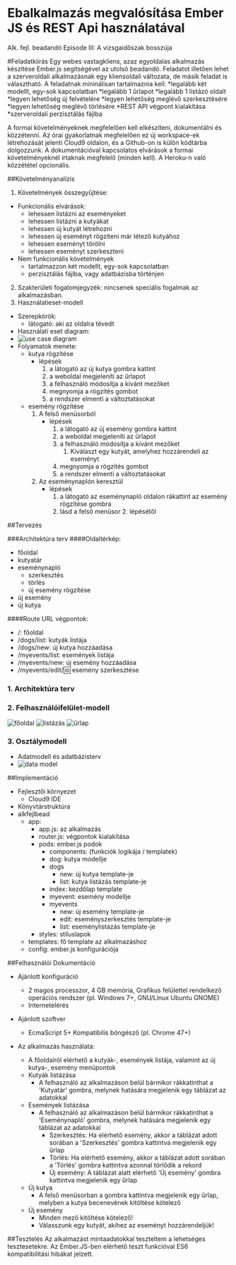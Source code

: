 # Ebalkalmazás megvalósítása Ember JS és REST Api használatával
Alk. fejl. beadandó Episode III: A vizsgaidőszak bosszúja

#Feladatkiírás
Egy webes vastagkliens, azaz egyoldalas alkalmazás készítése Ember.js segítségével az utolsó beadandó. Feladatot illetően lehet a szerveroldali alkalmazásnak egy kliensoldali változata, de másik feladat is választható. A feladatnak mininálisan tartalmaznia kell:
*legalább két modellt, egy-sok kapcsolatban
*legalább 1 űrlapot
*legalább 1 listázó oldalt
*legyen lehetőség új felvételére
*legyen lehetőség meglévő szerkesztésére
*legyen lehetőség meglévő törlésére
*REST API végpont kialakítása
*szerveroldali perzisztálás fájlba

A formai követelményeknek megfelelően kell elkészíteni, dokumentálni és közzétenni. Az órai gyakorlatnak megfelelően ez új workspace-ek létrehozását jelenti Cloud9 oldalon, és a Github-on is külön kódtárba dolgozzunk. A dokumentációval kapcsolatos elvárások a formai követelményeknél írtaknak megfelelő (minden kell). A Heroku-n való közzététel opcionális.


##Követelményanalízis

1. Követelmények összegyűjtése:
 * Funkcionális elvárások:
    * lehessen listázni az eseményeket
    * lehessen listázni a kutyákat
    * lehessen új kutyát létrehozni
    * lehessen új eseményt rögzíteni már létező kutyához
    * lehessen eseményt törölni
    * lehessen eseményt szerkeszteni
 * Nem funkcionális követelmények
    * tartalmazzon két modellt, egy-sok kapcsolatban
    * perzisztálás fájlba, vagy adatbázisba történjen
2. Szakterületi fogalomjegyzék: nincsenek speciális fogalmak az alkalmazásban.
3. Használatieset-modell
  * Szerepkörök: 
    * látogató: aki az oldalra tévedt
  * Használati eset diagram:
  * ![use case diagram](docs/img/usecase.jpg)
  * Folyamatok menete:
    * kutya rögzítése
      * lépések
         1. a látogató az új kutya gombra kattint
         2. a weboldal megjeleníti az űrlapot
         3. a felhasználó módosítja a kívánt mezőket
         4. megnyomja a rögzítés gombot
         5. a rendszer elmenti a változtatásokat
    * esemény rögzítése
      1. A felső menüsorból
         * lépések
            1. a látogató az új esemény gombra kattint
            2. a weboldal megjeleníti az űrlapot
            3. a felhasználó módosítja a kívánt mezőket
               1. Kiválaszt egy kutyát, amelyhez hozzárendeli az eseményt
            4. megnyomja a rögzítés gombot
            5. a rendszer elmenti a változtatásokat
      2. Az eseménynaplón keresztül
         * lépések
            1. a látogató az eseménynapló oldalon rákattint az esemény rögzítése gombra
            2. lásd a felső menüsor 2. lépésétől

##Tervezés

###Architektúra terv
####Oldaltérkép:
- főoldal
- kutyatár
- eseménynapló
  * szerkesztés
  * törlés
  * új esemény rögzítése
- új esemény
- új kutya

####Route URL végpontok:
* /: főoldal
* /dogs/list: kutyák listája
* /dogs/new: új kutya hozzáadása
* /myevents/list: események listája
* /myevents/new: új esemény hozzáadása
* /myevents/edit/:id: esemény szerkesztése

### 1. Architektúra terv

### 2. Felhasználóifelület-modell
![főoldal](docs/img/basic.jpg)
![listázás](docs/img/listing.jpg)
![űrlap](docs/img/form.jpg)

### 3. Osztálymodell
  * Adatmodell és adatbázisterv
  * ![data model](docs/img/kapcsolatok.png)

##Implementáció

+ Fejlesztői környezet
  + Cloud9 IDE
+ Könyvtárstruktúra
+ alkfejlbead
  + app: 
    + app.js:    az alkalmazás
    + router.js: végpontok kialakítása
    + pods: ember.js podok 
      + components: (funkciók logikája / templatek)
      + dog: kutya modellje
      + dogs
         + new: új kutya template-je
         + list: kutya listázás template-je
      + index: kezdőlap template
      + myevent: esemény modellje
      + myevents
         + new: új esemény template-je
         + edit: eseményszerkesztés template-je
         + list: eseménylistázás template-je
    + styles: stíluslapok
  + templates: fő template az alkalmazáshoz
  + config: ember.js konfigurációja

##Felhasználói Dokumentáció
+ Ajánlott konfiguráció
  + 2 magos processzor, 4 GB memória, Grafikus felülettel rendelkező operációs rendszer (pl. Windows 7+, GNU/Linux Ubuntu GNOME)
  + Internetelérés
+ Ajánlott szoftver
  + EcmaScript 5+ Kompatibilis böngésző (pl. Chrome 47+)

+ Az alkalmazás használata:
  + A főoldalról elérhető a kutyák-, események listája, valamint az új kutya-, esemény menüpontok
  + Kutyák listázása
    + A felhasználó az alkalmazáson belül bármikor rákkatinthat a 'Kutyatár' gombra, melynek hatására megjelenik egy táblázat az adatokkal  
  + Események listázása
    + A felhasználó az alkalmazáson belül bármikor rákkatinthat a 'Eseménynapló' gombra, melynek hatására megjelenik egy táblázat az adatokkal
      + Szerkesztés: Ha elérhető esemény, akkor a táblázat adott sorában a 'Szerkesztés' gombra kattintva megjelenik egy űrlap
      + Törlés: Ha elérhető esemény, akkor a táblázat adott sorában a 'Törlés' gombra kattintva azonnal törlődik a rekord
      + Új esemény: A táblázat alatt elérhető 'Új esemény' gombra kattintva megjelenik egy űrlap
   + Új kutya
      + A felső menüsorban a gombra kattintva megjelenik egy űrlap, melyben a kutya becenevének kitöltése kötelező
   + Új esemény
      + Minden mező kitöltése kötelező!
      + Válasszunk egy kutyát, akihez az eseményt hozzárendeljük!

##Tesztelés
Az alkalmazást mintaadatokkal teszteltem a lehetséges tesztesetekre.
Az Ember.JS-ben elérhető teszt funkcióval ES6 kompatibilitási hibákat jelzett.
